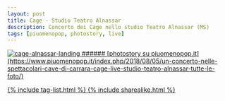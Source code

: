 ```yaml
---
layout: post
title: Cage - Studio Teatro Alnassar
description: Concerto dei Cage nello studio Teatro Alnassar (MS)
tags: [piuomenopop, photostory, live]
---
```


<a href="https://www.piuomenopop.it/index.php/2018/08/05/un-concerto-nelle-spettacolari-cave-di-carrara-cage-live-studio-teatro-alnassar-tutte-le-foto/" >
<img alt="cage-alnassar-landing" src="https://res.cloudinary.com/lorenzoantei-github-io/image/upload/v1597662079/live/cage-alnassar_mth1ad.jpg">
###### [photostory su piuomenopop.it](https://www.piuomenopop.it/index.php/2018/08/05/un-concerto-nelle-spettacolari-cave-di-carrara-cage-live-studio-teatro-alnassar-tutte-le-foto/)

{% include tag-list.html %}
{% include sharealike.html %}
